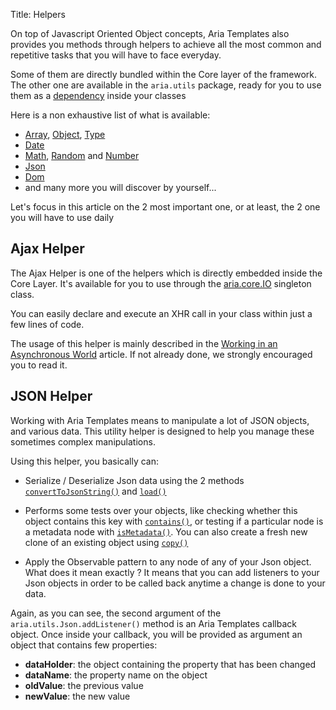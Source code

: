Title: Helpers


On top of Javascript Oriented Object concepts, Aria Templates also provides you methods through helpers to achieve all the most common and repetitive tasks that you will have to face everyday.

Some of them are directly bundled within the Core layer of the framework. The other one are available in the `aria.utils` package, ready for you to use them as a [dependency](around_classes#dependencies.2c-.24dependencies) inside your classes

Here is a non exhaustive list of what is available:

* [Array](http://www.ariatemplates.com/aria/guide/apps/apidocs#aria.utils.Array), [Object](http://www.ariatemplates.com/aria/guide/apps/apidocs#aria.utils.Object), [Type](http://www.ariatemplates.com/aria/guide/apps/apidocs#aria.utils.Type)
* [Date](http://www.ariatemplates.com/aria/guide/apps/apidocs#aria.utils.Date)
* [Math](http://www.ariatemplates.com/aria/guide/apps/apidocs#aria.utils.Math), [Random](http://www.ariatemplates.com/aria/guide/apps/apidocs#aria.utils.Rand) and [Number](http://www.ariatemplates.com/aria/guide/apps/apidocs#aria.utils.Number)
* [Json](http://www.ariatemplates.com/aria/guide/apps/apidocs#aria.utils.Json)
* [Dom](http://www.ariatemplates.com/aria/guide/apps/apidocs#aria.utils.Dom)
* and many more you will discover by yourself...

Let's focus in this article on the 2 most important one, or at least, the 2 one you will have to use daily

## Ajax Helper

The Ajax Helper is one of the helpers which is directly embedded inside the Core Layer. It's available for you to use through the [aria.core.IO](http://www.ariatemplates.com/aria/guide/apps/apidocs#aria.core.IO) singleton class.

You can easily declare and execute an XHR call in your class within just a few lines of code.

The usage of this helper is mainly described in the [Working in an Asynchronous World](working_in_an_asynchronous_world) article. If not already done, we strongly encouraged you to read it.

## JSON Helper

Working with Aria Templates means to manipulate a lot of JSON objects, and various data. This utility helper is designed to help you manage these sometimes complex manipulations.

Using this helper, you basically can:

* Serialize / Deserialize Json data using the 2 methods [`convertToJsonString()`](http://www.ariatemplates.com/aria/guide/apps/apidocs#aria.utils.Json:convertToJsonString:method) and [`load()`](http://www.ariatemplates.com/aria/guide/apps/apidocs#aria.utils.Json:load:method)

<script src='http://snippets.ariatemplates.com/snippets/github.com/ariatemplates/documentation-code/%VERSION%/snippets/core/helpers/JsonManipulation.js?tag=serialization&lang=javascript&outdent=true' defer></script>

* Performs some tests over your objects, like checking whether this object contains this key with [`contains()`](http://www.ariatemplates.com/aria/guide/apps/apidocs#aria.utils.Json:contains:method), or testing if a particular node is a metadata node with [`isMetadata()`](http://www.ariatemplates.com/aria/guide/apps/apidocs#aria.utils.Json:isMetadata:method). You can also create a fresh new clone of an existing object using [`copy()`](http://www.ariatemplates.com/aria/guide/apps/apidocs#aria.utils.Json:copy:method)
<script src='http://snippets.ariatemplates.com/snippets/github.com/ariatemplates/documentation-code/%VERSION%/snippets/core/helpers/JsonManipulation.js?tag=standard&lang=javascript&outdent=true' defer></script>

* Apply the Observable pattern to any node of any of your Json object. What does it mean exactly ? It means that you can add listeners to your Json objects in order to be called back anytime a change is done to your data.
<script src='http://snippets.ariatemplates.com/snippets/github.com/ariatemplates/documentation-code/%VERSION%/snippets/core/helpers/JsonManipulation.js?tag=listeners&lang=javascript&outdent=true' defer></script>

Again, as you can see, the second argument of the `aria.utils.Json.addListener()` method is an Aria Templates callback object. Once inside your callback, you will be provided as argument an object that contains few properties:

* **dataHolder**: the object containing the property that has been changed
* **dataName**: the property name on the object
* **oldValue**: the previous value
* **newValue**: the new value